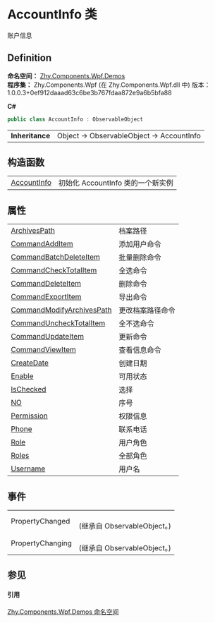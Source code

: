 # AccountInfo 类


账户信息



## Definition
**命名空间：** <a href="N_Zhy_Components_Wpf_Demos.md">Zhy.Components.Wpf.Demos</a>  
**程序集：** Zhy.Components.Wpf (在 Zhy.Components.Wpf.dll 中) 版本：1.0.0.3+0ef912daaad63c6be3b767fdaa872e9a6b5bfa88

**C#**
``` C#
public class AccountInfo : ObservableObject
```

<table><tr><td><strong>Inheritance</strong></td><td>Object  →  ObservableObject  →  AccountInfo</td></tr>
</table>



## 构造函数
<table>
<tr>
<td><a href="M_Zhy_Components_Wpf_Demos_AccountInfo__ctor.md">AccountInfo</a></td>
<td>初始化 AccountInfo 类的一个新实例</td></tr>
</table>

## 属性
<table>
<tr>
<td><a href="P_Zhy_Components_Wpf_Demos_AccountInfo_ArchivesPath.md">ArchivesPath</a></td>
<td>档案路径</td></tr>
<tr>
<td><a href="P_Zhy_Components_Wpf_Demos_AccountInfo_CommandAddItem.md">CommandAddItem</a></td>
<td>添加用户命令</td></tr>
<tr>
<td><a href="P_Zhy_Components_Wpf_Demos_AccountInfo_CommandBatchDeleteItem.md">CommandBatchDeleteItem</a></td>
<td>批量删除命令</td></tr>
<tr>
<td><a href="P_Zhy_Components_Wpf_Demos_AccountInfo_CommandCheckTotalItem.md">CommandCheckTotalItem</a></td>
<td>全选命令</td></tr>
<tr>
<td><a href="P_Zhy_Components_Wpf_Demos_AccountInfo_CommandDeleteItem.md">CommandDeleteItem</a></td>
<td>删除命令</td></tr>
<tr>
<td><a href="P_Zhy_Components_Wpf_Demos_AccountInfo_CommandExportItem.md">CommandExportItem</a></td>
<td>导出命令</td></tr>
<tr>
<td><a href="P_Zhy_Components_Wpf_Demos_AccountInfo_CommandModifyArchivesPath.md">CommandModifyArchivesPath</a></td>
<td>更改档案路径命令</td></tr>
<tr>
<td><a href="P_Zhy_Components_Wpf_Demos_AccountInfo_CommandUncheckTotalItem.md">CommandUncheckTotalItem</a></td>
<td>全不选命令</td></tr>
<tr>
<td><a href="P_Zhy_Components_Wpf_Demos_AccountInfo_CommandUpdateItem.md">CommandUpdateItem</a></td>
<td>更新命令</td></tr>
<tr>
<td><a href="P_Zhy_Components_Wpf_Demos_AccountInfo_CommandViewItem.md">CommandViewItem</a></td>
<td>查看信息命令</td></tr>
<tr>
<td><a href="P_Zhy_Components_Wpf_Demos_AccountInfo_CreateDate.md">CreateDate</a></td>
<td>创建日期</td></tr>
<tr>
<td><a href="P_Zhy_Components_Wpf_Demos_AccountInfo_Enable.md">Enable</a></td>
<td>可用状态</td></tr>
<tr>
<td><a href="P_Zhy_Components_Wpf_Demos_AccountInfo_IsChecked.md">IsChecked</a></td>
<td>选择</td></tr>
<tr>
<td><a href="P_Zhy_Components_Wpf_Demos_AccountInfo_NO.md">NO</a></td>
<td>序号</td></tr>
<tr>
<td><a href="P_Zhy_Components_Wpf_Demos_AccountInfo_Permission.md">Permission</a></td>
<td>权限信息</td></tr>
<tr>
<td><a href="P_Zhy_Components_Wpf_Demos_AccountInfo_Phone.md">Phone</a></td>
<td>联系电话</td></tr>
<tr>
<td><a href="P_Zhy_Components_Wpf_Demos_AccountInfo_Role.md">Role</a></td>
<td>用户角色</td></tr>
<tr>
<td><a href="P_Zhy_Components_Wpf_Demos_AccountInfo_Roles.md">Roles</a></td>
<td>全部角色</td></tr>
<tr>
<td><a href="P_Zhy_Components_Wpf_Demos_AccountInfo_Username.md">Username</a></td>
<td>用户名</td></tr>
</table>

## 事件
<table>
<tr>
<td>PropertyChanged</td>
<td><br />(继承自 ObservableObject。)</td></tr>
<tr>
<td>PropertyChanging</td>
<td><br />(继承自 ObservableObject。)</td></tr>
</table>

## 参见


#### 引用
<a href="N_Zhy_Components_Wpf_Demos.md">Zhy.Components.Wpf.Demos 命名空间</a>  
